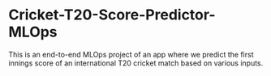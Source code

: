 # Cricket-T20-Score-Predictor-MLOps
This is an end-to-end MLOps project of an app where we predict the first innings score of an international T20 cricket match based on various inputs.
